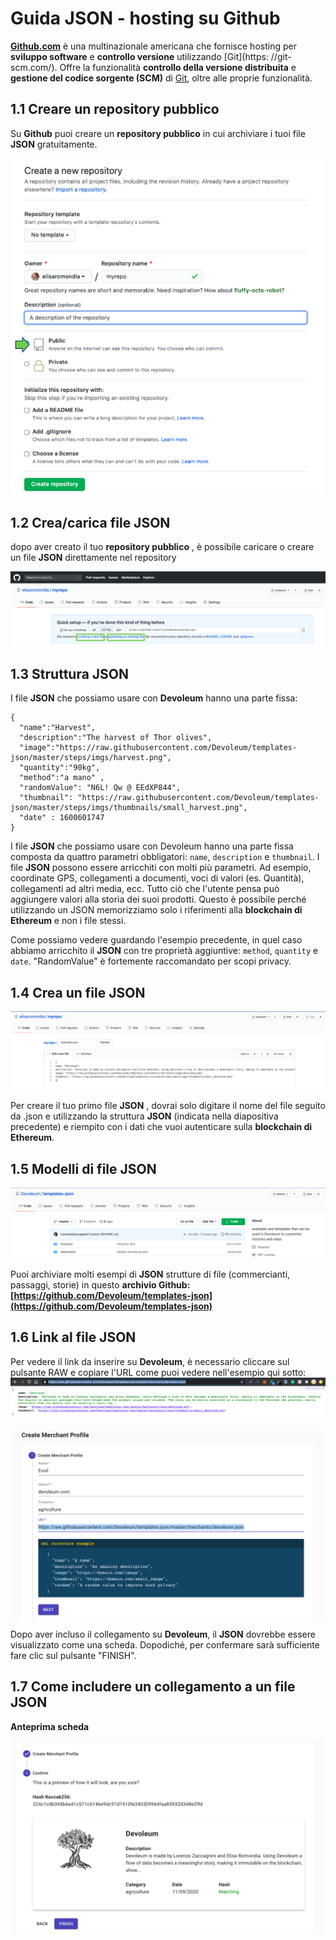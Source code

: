 # Guida JSON - hosting su Github

**[Github.com](Github.com)** è una multinazionale americana che fornisce hosting per **sviluppo software** e **controllo versione** utilizzando [Git](https: //git-scm.com/). Offre la funzionalità **controllo della versione distribuita** e **gestione del codice sorgente (SCM)** di [Git](https://git-scm.com/), oltre alle proprie funzionalità.

## 1.1 Creare un repository pubblico

Su **Github** puoi creare un **repository pubblico** in cui archiviare i tuoi file **JSON** gratuitamente. 

![newrepo](https://github.com/Devoleum/docs/blob/master/img/EN/newrepogithub_en.png?raw=true)

## 1.2 Crea/carica file JSON

dopo aver creato il tuo **repository pubblico** , è possibile caricare o creare un file **JSON** direttamente nel repository

![createoruploadJSON](https://github.com/Devoleum/docs/blob/master/img/EN/createoruploadJSON_en.png?raw=true )

## 1.3 Struttura JSON

I file **JSON** che possiamo usare con **Devoleum** hanno una parte fissa:

```
{
  "name":"Harvest",
  "description":"The harvest of Thor olives",
  "image":"https://raw.githubusercontent.com/Devoleum/templates-json/master/steps/imgs/harvest.png",
  "quantity":"90kg",
  "method":"a mano" ,
  "randomValue": "N6L! Qw @ EEdXP844",
  "thumbnail": "https://raw.githubusercontent.com/Devoleum/templates-json/master/steps/imgs/thumbnails/small_harvest.png",
  "date" : 1600601747
}
```

I file **JSON** che possiamo usare con Devoleum hanno una parte fissa composta da quattro parametri obbligatori: `name`, `description` e `thumbnail`. I file **JSON** possono essere arricchiti con molti più parametri. Ad esempio, coordinate GPS, collegamenti a documenti, voci di valori (es. Quantità), collegamenti ad altri media, ecc. Tutto ciò che l'utente pensa può aggiungere valori alla storia dei suoi prodotti. Questo è possibile perché utilizzando un JSON memorizziamo solo i riferimenti alla **blockchain di Ethereum** e non i file stessi.  

Come possiamo vedere guardando l'esempio precedente, in quel caso abbiamo arricchito il **JSON** con tre proprietà aggiuntive: `method`, `quantity` e `date`. "RandomValue" è fortemente raccomandato per scopi privacy.

## 1.4 Crea un file JSON 

![JSONname](https://github.com/Devoleum/docs/blob/master/img/EN/JSONnamegithub_en.png?raw=true)

Per creare il tuo primo file **JSON** , dovrai solo digitare il nome del file seguito da .json e utilizzando la struttura **JSON** (indicata nella diapositiva precedente) e riempito con i dati che vuoi autenticare sulla **blockchain di Ethereum**.


## 1.5 Modelli di file JSON 

![JSONtemplatesrepo](https://github.com/Devoleum/docs/blob/master/img/EN/JSONtemplatesrepo_en.png?raw=true)

Puoi archiviare molti esempi di **JSON** strutture di file (commercianti, passaggi, storie) in questo **archivio Github: [https://github.com/Devoleum/templates-json](https://github.com/Devoleum/templates-json)**

## 1.6 Link al file JSON

Per vedere il link da inserire su **Devoleum**, è necessario cliccare sul pulsante RAW e copiare l'URL come puoi vedere nell'esempio qui sotto:
![JSONlinkgithub](https://github.com/Devoleum/docs/blob/master/img/EN/JSONlinkgithub_en.png?raw=true)
 
![JSONlinkdevoleum](https://github.com/Devoleum/docs/blob/master/img/EN/JSONlinkonDevoleum_en.png?raw=true)

 
Dopo aver incluso il collegamento su **Devoleum**, il **JSON** dovrebbe essere visualizzato come una scheda. Dopodiché, per confermare sarà sufficiente fare clic sul pulsante "FINISH". 

## 1.7 Come includere un collegamento a un file JSON

**Anteprima scheda**

![Cardpreview](https://github.com/Devoleum/docs/blob/master/img/EN/cardpreviewdevoleum_en.png?raw=true)





